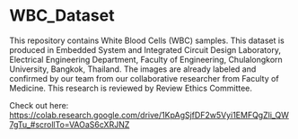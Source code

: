 # WBC_Dataset
This repository contains White Blood Cells (WBC) samples. This dataset is produced in Embedded System and Integrated Circuit Design Laboratory, Electrical Engineering Department, Faculty of Engineering, Chulalongkorn University, Bangkok, Thailand.  The images are already labeled and confirmed by our team from our collaborative researcher from Faculty of Medicine. This research is reviewed by Review Ethics Committee.

Check out here:
https://colab.research.google.com/drive/1KpAgSjfDF2w5Vyi1EMFQgZli_QW7gTu_#scrollTo=VAOaS6cXRJNZ
